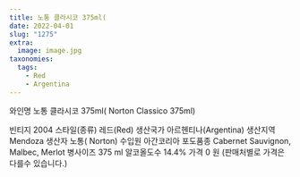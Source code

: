 ```yaml
---
title: 노통 클라시코 375ml(
date: 2022-04-01
slug: "1275"
extra:
  image: image.jpg
taxonomies:
  tags:
    - Red
    - Argentina
---
```


와인명   노통 클라시코 375ml( Norton Classico 375ml)

<!-- more -->

빈티지   2004
스타일(종류)   레드(Red)
생산국가  아르헨티나(Argentina)
생산지역  Mendoza
생산자   노통( Norton)
수입원   아간코리아
포도품종  Cabernet Sauvignon, Malbec, Merlot
병사이즈  375 ml
알코올도수   14.4%
가격  0 원 (판매처별로 가격은 다를수 있습니다.)